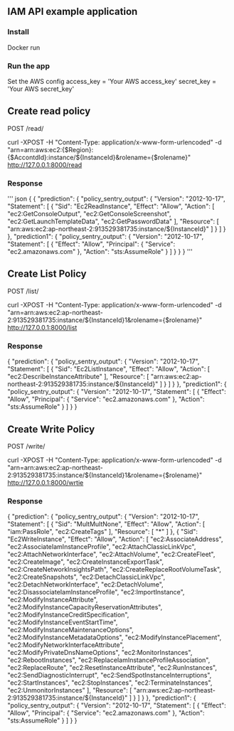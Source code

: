 ## IAM API example application


### Install
Docker run 

### Run the app
Set the AWS config
access_key = 'Your AWS access_key'
secret_key = 'Your AWS secret_key'


## Create read policy

POST /read/

curl -XPOST -H "Content-Type: application/x-www-form-urlencoded" -d "arn=arn:aws:ec2:{$Region}:{$AccontdId}:instance/${InstanceId}&rolename={$rolename}" http://127.0.0.1:8000/read

### Response
''' json
{
{
    "prediction": {
        "policy_sentry_output": {
            "Version": "2012-10-17",
            "Statement": [
                {
                    "Sid": "Ec2ReadInstance",
                    "Effect": "Allow",
                    "Action": [
                        "ec2:GetConsoleOutput",
                        "ec2:GetConsoleScreenshot",
                        "ec2:GetLaunchTemplateData",
                        "ec2:GetPasswordData"
                    ],
                    "Resource": [
                        "arn:aws:ec2:ap-northeast-2:913529381735:instance/${InstanceId}"
                    ]
                }
            ]
        }
    },
    "prediction1": {
        "policy_sentry_output": {
            "Version": "2012-10-17",
            "Statement": [
                {
                    "Effect": "Allow",
                    "Principal": {
                        "Service": "ec2.amazonaws.com"
                    },
                    "Action": "sts:AssumeRole"
                }
            ]
        }
    }
}
'''

## Create List Policy

POST /list/

curl -XPOST -H "Content-Type: application/x-www-form-urlencoded" -d "arn=arn:aws:ec2:ap-northeast-2:913529381735:instance/${InstanceId}1&rolename={$rolename}" http://127.0.0.1:8000/list

### Response
{
    "prediction": {
        "policy_sentry_output": {
            "Version": "2012-10-17",
            "Statement": [
                {
                    "Sid": "Ec2ListInstance",
                    "Effect": "Allow",
                    "Action": [
                        "ec2:DescribeInstanceAttribute"
                    ],
                    "Resource": [
                        "arn:aws:ec2:ap-northeast-2:913529381735:instance/${InstanceId}"
                    ]
                }
            ]
        }
    },
    "prediction1": {
        "policy_sentry_output": {
            "Version": "2012-10-17",
            "Statement": [
                {
                    "Effect": "Allow",
                    "Principal": {
                        "Service": "ec2.amazonaws.com"
                    },
                    "Action": "sts:AssumeRole"
                }
            ]
        }
    }


## Create Write Policy

POST /write/

curl -XPOST -H "Content-Type: application/x-www-form-urlencoded" -d "arn=arn:aws:ec2:ap-northeast-2:913529381735:instance/${InstanceId}1&rolename={$rolename}" http://127.0.0.1:8000/wrtie

### Response
{
    "prediction": {
        "policy_sentry_output": {
            "Version": "2012-10-17",
            "Statement": [
                {
                    "Sid": "MultMultNone",
                    "Effect": "Allow",
                    "Action": [
                        "iam:PassRole",
                        "ec2:CreateTags"
                    ],
                    "Resource": [
                        "*"
                    ]
                },
                {
                    "Sid": "Ec2WriteInstance",
                    "Effect": "Allow",
                    "Action": [
                        "ec2:AssociateAddress",
                        "ec2:AssociateIamInstanceProfile",
                        "ec2:AttachClassicLinkVpc",
                        "ec2:AttachNetworkInterface",
                        "ec2:AttachVolume",
                        "ec2:CreateFleet",
                        "ec2:CreateImage",
                        "ec2:CreateInstanceExportTask",
                        "ec2:CreateNetworkInsightsPath",
                        "ec2:CreateReplaceRootVolumeTask",
                        "ec2:CreateSnapshots",
                        "ec2:DetachClassicLinkVpc",
                        "ec2:DetachNetworkInterface",
                        "ec2:DetachVolume",
                        "ec2:DisassociateIamInstanceProfile",
                        "ec2:ImportInstance",
                        "ec2:ModifyInstanceAttribute",
                        "ec2:ModifyInstanceCapacityReservationAttributes",
                        "ec2:ModifyInstanceCreditSpecification",
                        "ec2:ModifyInstanceEventStartTime",
                        "ec2:ModifyInstanceMaintenanceOptions",
                        "ec2:ModifyInstanceMetadataOptions",
                        "ec2:ModifyInstancePlacement",
                        "ec2:ModifyNetworkInterfaceAttribute",
                        "ec2:ModifyPrivateDnsNameOptions",
                        "ec2:MonitorInstances",
                        "ec2:RebootInstances",
                        "ec2:ReplaceIamInstanceProfileAssociation",
                        "ec2:ReplaceRoute",
                        "ec2:ResetInstanceAttribute",
                        "ec2:RunInstances",
                        "ec2:SendDiagnosticInterrupt",
                        "ec2:SendSpotInstanceInterruptions",
                        "ec2:StartInstances",
                        "ec2:StopInstances",
                        "ec2:TerminateInstances",
                        "ec2:UnmonitorInstances"
                    ],
                    "Resource": [
                        "arn:aws:ec2:ap-northeast-2:913529381735:instance/${InstanceId}"
                    ]
                }
            ]
        }
    },
    "prediction1": {
        "policy_sentry_output": {
            "Version": "2012-10-17",
            "Statement": [
                {
                    "Effect": "Allow",
                    "Principal": {
                        "Service": "ec2.amazonaws.com"
                    },
                    "Action": "sts:AssumeRole"
                }
            ]
        }
    }
